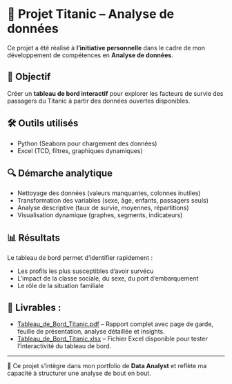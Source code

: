 # 🚢 Projet Titanic – Analyse de données

Ce projet a été réalisé à **l’initiative personnelle** dans le cadre de mon développement de compétences en **Analyse de données**.

## 🎯 Objectif

Créer un **tableau de bord interactif** pour explorer les facteurs de survie des passagers du Titanic à partir des données ouvertes disponibles.

## 🛠️ Outils utilisés

- Python (Seaborn pour chargement des données)
- Excel (TCD, filtres, graphiques dynamiques)

## 🔍 Démarche analytique

- Nettoyage des données (valeurs manquantes, colonnes inutiles)
- Transformation des variables (sexe, âge, enfants, passagers seuls)
- Analyse descriptive (taux de survie, moyennes, répartitions)
- Visualisation dynamique (graphes, segments, indicateurs)

## 📊 Résultats

Le tableau de bord permet d’identifier rapidement :
- Les profils les plus susceptibles d’avoir survécu
- L’impact de la classe sociale, du sexe, du port d’embarquement
- Le rôle de la situation familiale

## 📑 **Livrables** :  
- [Tableau_de_Bord_Titanic.pdf](https://github.com/AndreMBangoura/MyProjectData/blob/main/Projet_Titanic/Tableau_de_Bord_Titanic.pdf) – Rapport complet avec page de garde, feuille de présentation, analyse détaillée et insights.  
- [Tableau_de_Bord_Titanic.xlsx](https://github.com/AndreMBangoura/MyProjectData/blob/main/Projet_Titanic/Tableau_de_Bord_Titanic.xlsx) – Fichier Excel disponible pour tester l’interactivité du tableau de bord.
---

🔗 Ce projet s’intègre dans mon portfolio de **Data Analyst** et reflète ma capacité à structurer une analyse de bout en bout.

